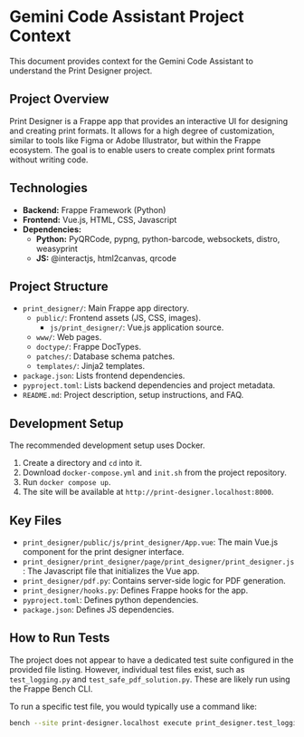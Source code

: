 # Gemini Code Assistant Project Context

This document provides context for the Gemini Code Assistant to understand the Print Designer project.

## Project Overview

Print Designer is a Frappe app that provides an interactive UI for designing and creating print formats. It allows for a high degree of customization, similar to tools like Figma or Adobe Illustrator, but within the Frappe ecosystem. The goal is to enable users to create complex print formats without writing code.

## Technologies

- **Backend:** Frappe Framework (Python)
- **Frontend:** Vue.js, HTML, CSS, Javascript
- **Dependencies:**
    - **Python:** PyQRCode, pypng, python-barcode, websockets, distro, weasyprint
    - **JS:** @interactjs, html2canvas, qrcode

## Project Structure

- `print_designer/`: Main Frappe app directory.
    - `public/`: Frontend assets (JS, CSS, images).
        - `js/print_designer/`: Vue.js application source.
    - `www/`: Web pages.
    - `doctype/`: Frappe DocTypes.
    - `patches/`: Database schema patches.
    - `templates/`: Jinja2 templates.
- `package.json`: Lists frontend dependencies.
- `pyproject.toml`: Lists backend dependencies and project metadata.
- `README.md`: Project description, setup instructions, and FAQ.

## Development Setup

The recommended development setup uses Docker.

1.  Create a directory and `cd` into it.
2.  Download `docker-compose.yml` and `init.sh` from the project repository.
3.  Run `docker compose up`.
4.  The site will be available at `http://print-designer.localhost:8000`.

## Key Files

- `print_designer/public/js/print_designer/App.vue`: The main Vue.js component for the print designer interface.
- `print_designer/print_designer/page/print_designer/print_designer.js`: The Javascript file that initializes the Vue app.
- `print_designer/pdf.py`: Contains server-side logic for PDF generation.
- `print_designer/hooks.py`: Defines Frappe hooks for the app.
- `pyproject.toml`: Defines python dependencies.
- `package.json`: Defines JS dependencies.

## How to Run Tests

The project does not appear to have a dedicated test suite configured in the provided file listing. However, individual test files exist, such as `test_logging.py` and `test_safe_pdf_solution.py`. These are likely run using the Frappe Bench CLI.

To run a specific test file, you would typically use a command like:

```bash
bench --site print-designer.localhost execute print_designer.test_logging.run_tests
```
